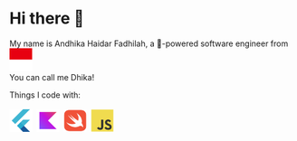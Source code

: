 # Hi there 👋

  My name is Andhika Haidar Fadhilah, a 🍅-powered software engineer from <img src="https://github.com/lipis/flag-icons/blob/main/flags/1x1/id.svg" title="🇮🇩" alt="🇮🇩" width="40" height="40"> <br/> 
  You can call me Dhika!
  
<div>
  Things I code with:
</div>
<div>
  <br/>
  <img src="https://github.com/devicons/devicon/blob/master/icons/flutter/flutter-original.svg" title="Flutter" alt="Flutter" width="40" height="40"/>&nbsp;
  <img src="https://github.com/devicons/devicon/blob/master/icons/kotlin/kotlin-original.svg" title="Kotlin" alt="Kotlin" width="40" height="40"/>&nbsp;
  <img src="https://github.com/devicons/devicon/blob/master/icons/swift/swift-original.svg" title="Swift" alt="Swift" width="40" height="40"/>&nbsp;
  <img src="https://github.com/devicons/devicon/blob/master/icons/javascript/javascript-original.svg" title="Javascript" alt="Javascript" width="40" height="40"/>&nbsp;
  <br/>
<div>

